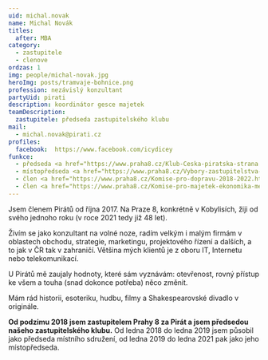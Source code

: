 ```yaml
---
uid: michal.novak
name: Michal Novák
titles:
  after: MBA
category:
  - zastupitele
  - clenove
ordzas: 1
img: people/michal-novak.jpg
heroImg: posts/tramvaje-bohnice.png
profession: nezávislý konzultant
partyUid: pirati
description: koordinátor gesce majetek
teamDescription:
  zastupitele: předseda zastupitelského klubu
mail:
  - michal.novak@pirati.cz
profiles:
  facebook:  https://www.facebook.com/icydicey
funkce:
  - předseda <a href="https://www.praha8.cz/Klub-Ceska-piratska-strana.html">zastupitelského klubu</a>
  - místopředseda <a href="https://www.praha8.cz/Vybory-zastupitelstva-Mestske-casti-Praha-8.html">Kontrolního výboru</a>
  - člen <a href="https://www.praha8.cz/Komise-pro-dopravu-2018-2022.html">Komise pro dopravu</a>
  - člen <a href="https://www.praha8.cz/Komise-pro-majetek-ekonomika-mestskych-organizaci-2018-2022.html">Komise pro majetek (+ekonomika městských organizací)</a>
---
```


Jsem členem Pirátů od října 2017. Na Praze 8, konkrétně v Kobylisích, žiji od svého jednoho roku (v roce 2021 tedy již 48 let).

Živím se jako konzultant na volné noze, radím velkým i malým firmám v oblastech obchodu, strategie, marketingu, projektového řízení a dalších, a to jak v ČR tak v zahraničí. Většina mých klientů je z oboru IT, Internetu nebo telekomunikací.

U Pirátů mě zaujaly hodnoty, které sám vyznávám: otevřenost, rovný přístup ke všem a touha (snad dokonce potřeba) něco změnit.

Mám rád historii, esoteriku, hudbu, filmy a Shakespearovské divadlo v originále.

**Od podzimu 2018 jsem zastupitelem Prahy 8 za Pirát a jsem předsedou našeho zastupitelského klubu.** Od ledna 2018 do ledna 2019 jsem působil jako předseda místního sdružení, od ledna 2019 do ledna 2021 pak jako jeho místopředseda.
